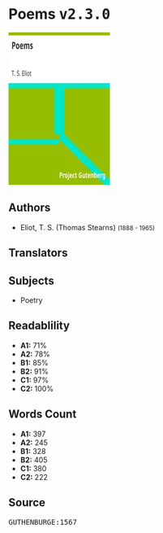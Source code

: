 # Poems <kbd>v2.3.0</kbd>

![](./cover.medium.jpg "")

## Authors


 - Eliot, T. S. (Thomas Stearns) <small>(1888 - 1965)</small>

## Translators



## Subjects


 - Poetry

## Readablility


 - **A1:** 71%
 - **A2:** 78%
 - **B1:** 85%
 - **B2:** 91%
 - **C1:** 97%
 - **C2:** 100%

## Words Count


 - **A1:** 397
 - **A2:** 245
 - **B1:** 328
 - **B2:** 405
 - **C1:** 380
 - **C2:** 222

## Source


<kbd>GUTHENBURGE:1567</kbd>
